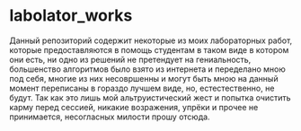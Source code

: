 # labolator_works
Данный репозиторий содержит некоторые из моих лабораторных работ, которые предоставляются в помощь студентам в таком виде в котором они есть, ни одно из решений не претендует на гениальность, большенство алгоритмов было взято из интернета и переделано мною под себя, многие из них несовршенны и могут быть мною на данный момент переписаны в гораздо лучшем виде, но, естестественно, не будут. Так как это лишь мой альтруистический жест и попытка очистить карму перед сессией, никакие возражения, упрёки и прочее не принимается, несогласных милости прошу отсюда.
